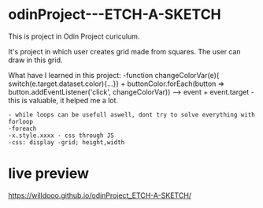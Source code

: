 # odinProject---ETCH-A-SKETCH

This is project in Odin Project curiculum.

It's project in which user creates grid made from squares. The user can draw in this grid.

What have I learned in this project:
    -function changeColorVar(e){
    switch(e.target.dataset.color){...}}
    + buttonColor.forEach(button => button.addEventListener('click', changeColorVar))
    --> event + event.target - this is valuable, it helped me a lot.
    
    - while loops can be usefull aswell, dont try to solve everything with forloop
    -foreach
    -x.style.xxxx - css through JS
    -css: display -grid; height,width

# live preview
https://willdooo.github.io/odinProject_ETCH-A-SKETCH/
